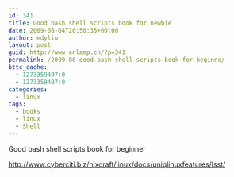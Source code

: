 ```yaml
---
id: 341
title: Good bash shell scripts book for newbie
date: 2009-06-04T20:50:35+00:00
author: edyliu
layout: post
guid: http://www.enlamp.cn/?p=341
permalink: /2009-06-good-bash-shell-scripts-book-for-beginne/
bttc_cache:
  - 1273359407:0
  - 1273359407:0
categories:
  - linux
tags:
  - books
  - linux
  - Shell
---
```

Good bash shell scripts book for beginner
  
http://www.cyberciti.biz/nixcraft/linux/docs/uniqlinuxfeatures/lsst/